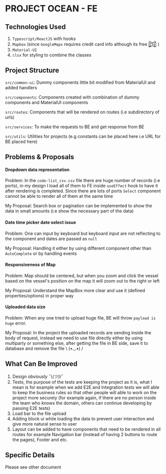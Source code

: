 # PROJECT OCEAN - FE

## Technologies Used
1. `Typescript/ReactJS` with hooks
2. `Mapbox` (since `GoogleMaps` requires credit card info although its free [̲̅$̲̅(̲̅5̲̅)̲̅$̲̅] )
3. `Material-UI`
4. `clsx` for styling to combine the classes

## Project Structure
`src/common-ui`: Dummy components little bit modified from MaterialUI and added handlers

`src/components`: Components created with combination of dummy components and MaterialUI components

`src/routes`: Components that will be rendered on routes (i.e subdirectory of urls)

`src/services`: To make the requests to BE and get response from BE

`src/utils`: Utilities for projects (e.g constants can be placed here i.e URL for BE placed here)

## Problems & Proposals
#### Dropdown data representation
Problem: In the `code-list_csv.csv` file there are huge number of records (i.e ports), in my design I load all of them to FE inside `useEffect` hook to have it after rendering is completed. Since there are lots of ports `Select` component cannot be able to render all of them at the same time

My Proposal: Search box or pagination can be implemented to show the data in small amounts (i.e show the necessary part of the data)

#### Date time picker date select issue
Problem: One can input by keyboard but keyboard input are not reflecting to the component and dates are passed as `null`

My Proposal: Handling it either by using different component other than `AutoComplete` or by handling events

#### Responsiveness of Map
Problem: Map should be centered, but when you zoom and click the vessel based on the vessel's position on the map it will zoom out to the right or left

My Proposal: Understand the MapBox more clear and use it (defined properties/options) in proper way

#### Uploaded data size
Problem: When any one tried to upload huge file, BE will throw `payload is huge` error.

My Proposal: In the project the uploaded records are sending inside the body of request, instead we need to use file directly either by using multiparty or something else, after getting the file in BE side, save it to database and remove the file \ (•◡•) /

## What Can Be Improved
1. Design obviously ¯\\_(ツ)_/¯
2. Tests, the purpose of the tests are keeping the project as it is, what I mean is for example when we add E2E and Integration tests we will able to keep the business rules so that other people will able to work on the project more securely (for example again, if there are no person inside the team who knows the domain, others can continue developing by passing E2E tests)
3. Load bar to the file upload
4. Adding block ui while loading the data to prevent user interaction and give more natural sense to user
4. Layout can be added to have components that need to be rendered in all routes for example Navigation bar (instead of having 2 buttons to route the pages), Footer and etc.

## Specific Details
Please see other document